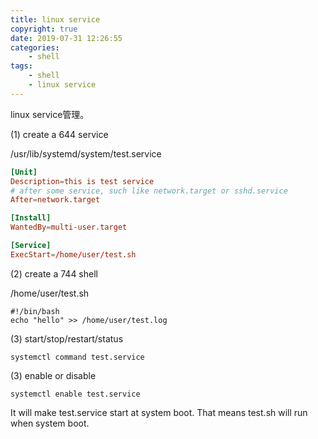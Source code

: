 ```yaml
---
title: linux service
copyright: true
date: 2019-07-31 12:26:55
categories:
    - shell
tags:
    - shell
    - linux service
---
```

linux service管理。

<!-- more -->

(1) create a 644 service 

/usr/lib/systemd/system/test.service
```conf
[Unit]
Description=this is test service
# after some service, such like network.target or sshd.service
After=network.target

[Install]
WantedBy=multi-user.target

[Service]
ExecStart=/home/user/test.sh

```

(2) create a 744 shell

/home/user/test.sh
```shell
#!/bin/bash
echo "hello" >> /home/user/test.log
```

(3) start/stop/restart/status

```
systemctl command test.service
```

(3) enable or disable

```
systemctl enable test.service
```
It will make test.service start at system boot. That means test.sh will run when system boot.